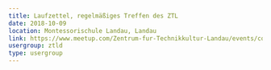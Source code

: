 ```yaml
---
title: Laufzettel, regelmäßiges Treffen des ZTL
date: 2018-10-09
location: Montessorischule Landau, Landau
link: https://www.meetup.com/Zentrum-fur-Technikkultur-Landau/events/cqrggqyxnbmb/
usergroup: ztld
type: usergroup
---
```

